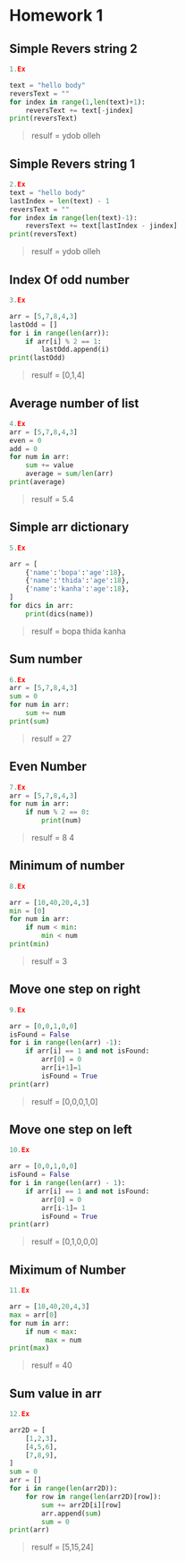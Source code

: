 #  Homework 1
##  Simple Revers string 2
```python
1.Ex

text = "hello body"
reversText = ""
for index in range(1,len(text)+1):
    reversText += text[-jindex]
print(reversText)
```

> resulf = ydob olleh

## Simple Revers string 1
```python
2.Ex
text = "hello body"
lastIndex = len(text) - 1
reversText = ""
for index in range(len(text)-1):
    reversText += text[lastIndex - jindex]
print(reversText)

```

> resulf =  ydob olleh

## Index Of odd number
```python
3.Ex

arr = [5,7,8,4,3]
lastOdd = []
for i in range(len(arr)):
    if arr[i] % 2 == 1:
        lastOdd.append(i)
print(lastOdd)
```
> resulf = [0,1,4]
## Average number of list
```python
4.Ex
arr = [5,7,8,4,3]
even = 0
add = 0
for num in arr:
    sum += value
    average = sum/len(arr)
print(average)
``` 
> resulf = 5.4
## Simple arr dictionary
```python
5.Ex

arr = [
    {'name':'bopa':'age':18},
    {'name':'thida':'age':18},
    {'name':'kanha':'age':18},
]
for dics in arr:
    print(dics(name))
```
> resulf = bopa
        thida
        kanha
## Sum number
```python
6.Ex
arr = [5,7,8,4,3]
sum = 0
for num in arr:
    sum += num
print(sum)
```
> resulf = 27
## Even Number
```python
7.Ex
arr = [5,7,8,4,3]
for num in arr:
    if num % 2 == 0:
        print(num)
```
> resulf = 8 4
## Minimum of number
```python
8.Ex

arr = [10,40,20,4,3]
min = [0]
for num in arr:
    if num < min:
        min < num
print(min)
```
> resulf = 3

## Move one step on right
```python
9.Ex

arr = [0,0,1,0,0]
isFound = False
for i in range(len(arr) -1):
    if arr[i] == 1 and not isFound:
        arr[0] = 0
        arr[i+1]=1
        isFound = True
print(arr)
```

> resulf = [0,0,0,1,0]
## Move one step on left
```python
10.Ex

arr = [0,0,1,0,0]
isFound = False
for i in range(len(arr) - 1):
    if arr[i] == 1 and not isFound:
        arr[0] = 0
        arr[i-1]= 1
        isFound = True
print(arr)
```
> resulf = [0,1,0,0,0]
## Miximum of Number
```python
11.Ex

arr = [10,40,20,4,3]
max = arr[0]
for num in arr:
    if num < max:
         max = num
print(max)
```
> resulf = 40

## Sum value in arr
```python
12.Ex

arr2D = [
    [1,2,3],
    [4,5,6],
    [7,8,9],
]
sum = 0
arr = []
for i in range(len(arr2D)):
    for row in range(len(arr2D)[row]):
        sum += arr2D[i][row]
        arr.append(sum)
        sum = 0
print(arr)
```
> resulf = [5,15,24]

```
```


    











